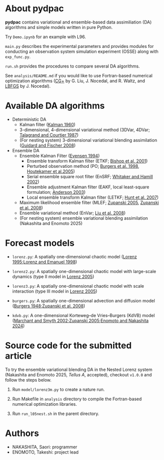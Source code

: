 # About pydpac

**pydpac** contains variational and ensemble-based data assimiliation (DA) algorithms and simple models written in pure Python. 

Try `Demo.ipynb` for an example with L96.

`main.py` describes the experimental parameters and provides modules for conducting an observation system simulation experiment (OSSE) along with `exp_func.py`. 

`run.sh` provides the procedures to compare several DA algorithms.

See `analysis/README.md` if you would like to use Fortran-based numerical optimization algorithms ([CG+](https://users.iems.northwestern.edu/~nocedal/CG+.html) by G. Liu, J. Nocedal, and R. Waltz, and [LBFGS](http://users.iems.northwestern.edu/~nocedal/lbfgs.html) by J. Nocedal).

# Available DA algorithms

- Deterministic DA
    * Kalman filter ([Kalman 1960](https://doi.org/10.1115/1.3662552))
    * 3-dimensional, 4-dimensional variational method (3DVar, 4DVar; [Talagrand and Courtier 1987](https://doi.org/10.1002/qj.49711347812))
    * (For nesting system) 3-dimensional variational blending assimilation ([Guidard and Fischer 2008](https://doi.org/10.1002/qj.215))
- Ensemble DA
    * Ensemble Kalman Filter ([Evensen 1994](https://doi.org/10.1029/94JC00572))
        + Ensemble transform Kalman filter (ETKF; [Bishop et al. 2001](https://doi.org/10.1175/1520-0493%282001%29129%3C0420:ASWTET%3E2.0.CO;2))
        + Perturbed observation method (PO; [Burgers et al. 1998](https://doi.org/10.1175/1520-0493%281998%29126%3C1719:ASITEK%3E2.0.CO;2), [Houtekamer et al.2005](https://doi.org/10.1175/MWR-2864.1))
        + Serial ensemble square root filter (EnSRF; [Whitaker and Hamill 2002](https://doi.org/10.1175/1520-0493%282002%29130%3C1913:EDAWPO%3E2.0.CO;2))
        + Ensemble adjustment Kalman filter (EAKF, local least-square formulation; [Anderson 2003](https://doi.org/10.1175/1520-0493%282003%29131<0634:ALLSFF>2.0.CO;2))
        + Local ensemble transform Kalman filter (LETKF; [Hunt et al. 2007](https://doi.org/10.1016/j.physd.2006.11.008))
    * Maximum likelihood ensemble filter (MLEF; [Zupanski 2005](https://doi.org/10.1175/MWR2946.1), [Zupanski et al. 2008](https://doi.org/10.1002/qj.251))
    * Ensemble variational method (EnVar; [Liu et al. 2008](https://doi.org/10.1175/2008MWR2312.1))
    * (For nesting system) ensemble variational blending assimilation (Nakashita and Enomoto 2025)

# Forecast models

- `lorenz.py`: A spatially one-dimensional chaotic model ([Lorenz 1995](https://www.ecmwf.int/node/10829);[Lorenz and Emanuel 1998](https://doi.org/10.1175/1520-0469%281998%29055<0399:OSFSWO>2.0.CO;2))

- `lorenz2.py`: A spatially one-dimensional chaotic model with large-scale dynamics (type II model in [Lorenz 2005](https://doi.org/10.1175/JAS3430.1))

- `lorenz3.py`: A spatially one-dimensional chaotic model with scale interaction (type III model in [Lorenz 2005](https://doi.org/10.1175/JAS3430.1))

- `burgers.py`: A spatially one-dimensional advection and diffusion model ([Burgers 1948](https://doi.org/10.1016/S0065-2156%2808%2970100-5);[Zupanski et al. 2008](https://doi.org/10.1002/qj.251))

- `kdvb.py`: A one-dimensional Korteweg&ndash;de Vries&ndash;Burgers (KdVB) model ([Marchant and Smyth 2002](https://doi.org/10.1098/rspa.2001.0868);[Zupanski 2005](https://doi.org/10.1175/MWR2946.1);[Enomoto and Nakashita 2024](https://doi.org/10.16993/tellusa.3255))

<!---
- `qgmain.py`: A two-dimensional quasi-geostrophic model ([Sakov and Oke 2008](https://doi.org/10.1111/j.1600-0870.2007.00299.x);[Enomoto and Nakashita 2022 (in Japanese)](https://www.dpri.kyoto-u.ac.jp/nenpo/no65/ronbunB/a65b0p12.pdf))
--->

# Source code for the submitted article

To try the ensemble variational blending DA in the Nested Lorenz system (Nakashita and Enomoto 2025, *Tellus A*, accepted), checkout `v1.0.0` and follow the steps below. 

1. Run `model/lorenz3m.py` to create a nature run.

2. Run Makefile in `analysis` directory to compile the Fortran-based numerical optimization libraries.

3. Run `run_l05nest.sh` in the parent directory.

# Authors

* NAKASHITA, Saori: programmer
* ENOMOTO, Takeshi: project lead

